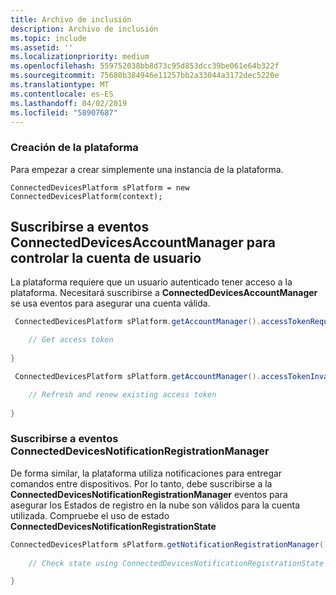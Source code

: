 ```yaml
---
title: Archivo de inclusión
description: Archivo de inclusión
ms.topic: include
ms.assetid: ''
ms.localizationpriority: medium
ms.openlocfilehash: 559752038bb8d73c95d853dcc39be061e64b322f
ms.sourcegitcommit: 75680b384946e11257bb2a33044a3172dec5220e
ms.translationtype: MT
ms.contentlocale: es-ES
ms.lasthandoff: 04/02/2019
ms.locfileid: "58907687"
---
```

### <a name="create-the-platform"></a>Creación de la plataforma

Para empezar a crear simplemente una instancia de la plataforma.

`ConnectedDevicesPlatform sPlatform = new ConnectedDevicesPlatform(context);`

## <a name="subscribe-to-connecteddevicesaccountmanager-events-to-handle-the-user-account"></a>Suscribirse a eventos ConnectedDevicesAccountManager para controlar la cuenta de usuario 

La plataforma requiere que un usuario autenticado tener acceso a la plataforma.  Necesitará suscribirse a **ConnectedDevicesAccountManager** se usa eventos para asegurar una cuenta válida. 

```Java
 ConnectedDevicesPlatform sPlatform.getAccountManager().accessTokenRequested().subscribe((accountManager, args) -> {

    // Get access token
                 
}
```

```Java
 ConnectedDevicesPlatform sPlatform.getAccountManager().accessTokenInvalidated().subscribe((accountManager, args) -> {

    // Refresh and renew existing access token
    
}
```


### <a name="subscribe-to-connecteddevicesnotificationregistrationmanager-events"></a>Suscribirse a eventos ConnectedDevicesNotificationRegistrationManager

De forma similar, la plataforma utiliza notificaciones para entregar comandos entre dispositivos.  Por lo tanto, debe suscribirse a la **ConnectedDevicesNotificationRegistrationManager** eventos para asegurar los Estados de registro en la nube son válidos para la cuenta utilizada.  Compruebe el uso de estado **ConnectedDevicesNotificationRegistrationState**

```Java
ConnectedDevicesPlatform sPlatform.getNotificationRegistrationManager().notificationRegistrationStateChanged().subscribe((notificationRegistrationManager, args) -> {
    
    // Check state using ConnectedDevicesNotificationRegistrationState enum

}
```